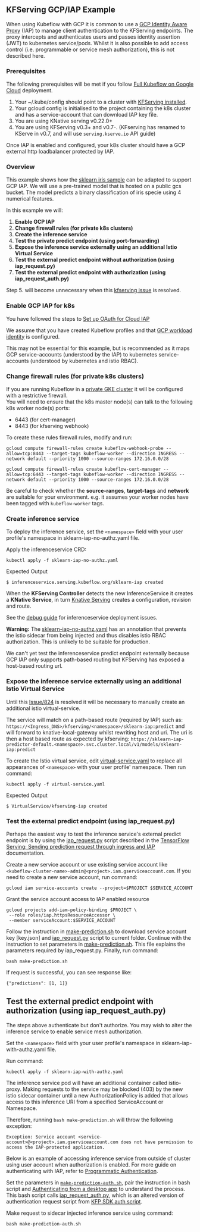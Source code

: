 ## KFServing GCP/IAP Example 
When using Kubeflow with GCP it is common to use a [GCP Identity Aware Proxy](https://cloud.google.com/iap) (IAP) to manage client authentication to the KFServing endpoints.  The proxy intercepts and authenticates users and passes identity assertion (JWT) to kubernetes service/pods.  Whilst it is also possible to add access control (i.e. programmable or service mesh authorization), this is not described here.

### Prerequisites

The following prerequisites will be met if you follow [Full Kubeflow on Google Cloud](https://www.kubeflow.org/docs/distributions/gke/deploy/overview/) deployment.

1. Your ~/.kube/config should point to a cluster with [KFServing installed](https://github.com/kubeflow/kfserving/#install-kfserving).
2. Your gcloud config is initialised to the project containing the k8s cluster and has a service-account that can download IAP key file.
3. You are using KNative serving v0.22.0+
4. You are using KFServing v0.3+ and v0.7-. (KFserving has renamed to KServe in v0.7, and will use `serving.kserve.io` API guide)

Once IAP is enabled and configured, your k8s cluster should have a GCP external http loadbalancer protected by IAP.

### Overview
This example shows how the [sklearn iris sample](https://github.com/kserve/kserve/tree/master/docs/samples/v1beta1/sklearn) can be adapted to support GCP IAP.  We will use a pre-trained model that is hosted on a public gcs bucket.  The model predicts a binary classification of iris specie using 4 numerical features.

In this example we will:
 1. **Enable GCP IAP**
 1. **Change firewall rules (for private k8s clusters)**
 1. **Create the inference service**
 1. **Test the private predict endpoint (using port-forwarding)**
 1. **Expose the inference service externally using an additional Istio Virtual Service**
 1. **Test the external predict endpoint without authorization (using iap_request.py)**
 1. **Test the external predict endpoint with authorization (using iap_request_auth.py)**

Step 5. will become unnecessary when this [kfserving issue](https://github.com/kubeflow/kfserving/issues/824) is resolved.

### Enable GCP IAP for k8s
You have followed the steps to [Set up OAuth for Cloud IAP](https://www.kubeflow.org/docs/gke/deploy/oauth-setup/)

We assume that you have created Kubeflow profiles and that [GCP workload identity](https://www.kubeflow.org/docs/gke/authentication/) is configured.

This may not be essential for this example, but is recommended as it maps GCP service-accounts (understood by the IAP) to kubernetes service-accounts (understood by kubernetes and istio RBAC).

### Change firewall rules (for private k8s clusters) 
If you are running Kubeflow in a [private GKE cluster](https://cloud.google.com/kubernetes-engine/docs/how-to/private-clusters) it will be configured with a restrictive firewall.  
You will need to ensure that the k8s master node(s) can talk to the following k8s worker node(s) ports: 
 - 6443 (for cert-manager) 
 - 8443 (for kfserving webhook)

To create these rules firewall rules, modify and run:

```
gcloud compute firewall-rules create kubeflow-webhook-probe --allow=tcp:8443 --target-tags kubeflow-worker --direction INGRESS --network default --priority 1000 --source-ranges 172.16.0.0/28

gcloud compute firewall-rules create kubeflow-cert-manager --allow=tcp:6443 --target-tags kubeflow-worker --direction INGRESS --network default --priority 1000 --source-ranges 172.16.0.0/28

```
Be careful to check whether the **source-ranges**, **target-tags** and **network** are suitable for your environment.  e.g. it assumes your worker nodes have been tagged with `kubeflow-worker` tags.


### Create inference service

To deploy the inference service, set the `<namespace>` field with your user profile's namespace in sklearn-iap-no-authz.yaml file.

Apply the inferenceservice CRD:
```
kubectl apply -f sklearn-iap-no-authz.yaml
```

Expected Output
```
$ inferenceservice.serving.kubeflow.org/sklearn-iap created
```

When the **KFServing Controller** detects the new InferenceService it creates a **KNative Service**, in turn [Knative Serving](https://knative.dev/docs/serving/) creates a configuration, revision and route.  

See the [debug guide](https://github.com/kubeflow/kfserving/blob/master/docs/KFSERVING_DEBUG_GUIDE.md) for inferenceservice deployment issues.

**Warning:** The [sklearn-iap-no-authz.yaml](./sklearn-iap-no-authz.yaml) has an annotation that prevents the istio sidecar from being injected and thus disables istio RBAC authorization.  This is unlikely to be suitable for production.

We can't yet test the inferenceservice predict endpoint externally because GCP IAP only supports path-based routing but KFServing has exposed a host-based routing url.  

### Expose the inference service externally using an additional Istio Virtual Service

Until this [Issue/824](https://github.com/kubeflow/kfserving/issues/824) is resolved it will be necessary to manually create an additional istio virtual-service.

The service will match on a path-based route (required by IAP) such as:
```https://<Ingress_DNS>/kfserving/<namespace>/sklearn-iap:predict```
and will forward to knative-local-gateway whilst rewriting host and uri.  The uri is then a host based route as expected by kfserving:
```https://sklearn-iap-predictor-default.<namespace>.svc.cluster.local/v1/models/sklearn-iap:predict```

To create the Istio virtual service, edit [virtual-service.yaml](./virtual-service.yaml) to replace all appearances of `<namespace>` with your user profile' namespace. Then run command:

```
kubectl apply -f virtual-service.yaml
```

Expected Output
```
$ VirtualService/kfserving-iap created
```


### Test the external predict endpoint (using iap_request.py)

Perhaps the easiest way to test the inference service's external predict endpoint is by using the [iap_request.py](https://github.com/kubeflow/kubeflow/blob/master/docs/gke/iap_request.py) script described in the [TensorFlow Serving: Sending prediction request through ingress and IAP](https://www.kubeflow.org/docs/external-add-ons/serving/tfserving_new/#sending-prediction-request-through-ingress-and-iap/) documentation.  

Create a new service account or use existing service account like `<kubeflow-cluster-name>-admin@<project>.iam.gserviceaccount.com`.
If you need to create a new service account, run command:

```
gcloud iam service-accounts create --project=$PROJECT $SERVICE_ACCOUNT
```

Grant the service account access to IAP enabled resource

```
gcloud projects add-iam-policy-binding $PROJECT \
 --role roles/iap.httpsResourceAccessor \
 --member serviceAccount:$SERVICE_ACCOUNT
```

Follow the instruction in [make-prediction.sh](./make-prediction.sh) to download service account key [key.json] and [iap_request.py](https://github.com/kubeflow/kubeflow/blob/master/docs/gke/iap_request.py) script to current folder. Continue with the instruction to set parameters in [make-prediction.sh](./make-prediction.sh). This file explains the parameters required by iap_request.py. Finally, run command:

```
bash make-prediction.sh
```

If request is successful, you can see response like:

```
{"predictions": [1, 1]}
```


## Test the external predict endpoint with authorization (using iap_request_auth.py)

The steps above authenticate but don't authorize.  You may wish to alter the inference service to enable service mesh authorization.

Set the `<namespace>` field with your user profile's namespace in sklearn-iap-with-authz.yaml file.

Run command:
```
kubectl apply -f sklearn-iap-with-authz.yaml
```

The inference service pod will have an additional container called istio-proxy.  Making requests to the service may be blocked (403) by the new istio sidecar container until a new AuthorizationPolicy is added that allows access to this inference URI from a specified ServiceAccount or Namespace.

Therefore, running `bash make-prediction.sh` will throw the following exception:

```
Exception: Service account <service-account>@<project>.iam.gserviceaccount.com does not have permission to access the IAP-protected application.
```


Below is an example of accessing inference service from outside of cluster using user account when authorization is enabled. For more guide on authenticating with IAP, refer to [Programmatic Authentication](https://cloud.google.com/iap/docs/authentication-howto).


Set the parameters in [`make-prediction-auth.sh`](./make-prediction-auth.sh), pair the instruction in bash script and [Authenticating from a desktop app](https://cloud.google.com/iap/docs/authentication-howto#authenticating_from_a_desktop_app) to understand the process. This bash script calls [iap_request_auth.py](./iap_request_auth.py), which is an altered version of authentication request script from [KFP SDK auth script](https://github.com/kubeflow/pipelines/blob/master/sdk/python/kfp/_auth.py).

Make request to sidecar injected inference service using command:

```
bash make-prediction-auth.sh
```
